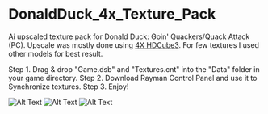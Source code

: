 # DonaldDuck_4x_Texture_Pack
Ai upscaled texture pack for Donald Duck: Goin' Quackers/Quack Attack (PC). 
Upscale was mostly done using [4X HDCube3](https://openmodeldb.info/models/4x-HDCube3). For few textures I used other models for best result.

Step 1. Drag & drop "Game.dsb" and "Textures.cnt" into the "Data" folder in your game directory.
Step 2. Download Rayman Control Panel and use it to Synchronize textures.
Step 3. Enjoy!

![Alt Text]([https://example.com/image.png](https://github.com/5C8/DonaldDuck_4x_Texture_Pack/blob/main/Screenshots/1.png))
![Alt Text]([https://example.com/image.png](https://github.com/5C8/DonaldDuck_4x_Texture_Pack/blob/main/Screenshots/2.png))
![Alt Text]([https://example.com/image.png](https://github.com/5C8/DonaldDuck_4x_Texture_Pack/blob/main/Screenshots/3.png))
